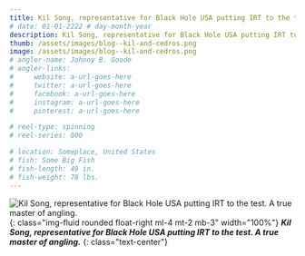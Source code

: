 ```yaml
---
title: Kil Song, representative for Black Hole USA putting IRT to the test. A true master of angling
# date: 01-01-2222 # day-month-year
description: Kil Song, representative for Black Hole USA putting IRT to the test. A true master of angling
thumb: /assets/images/blog--kil-and-cedros.png
image: /assets/images/blog--kil-and-cedros.png
# angler-name: Johnny B. Goode
# angler-links: 
#     website: a-url-goes-here
#     twitter: a-url-goes-here
#     facebook: a-url-goes-here
#     instagram: a-url-goes-here
#     pinterest: a-url-goes-here

# reel-type: spinning
# reel-series: 800 

# location: Someplace, United States
# fish: Some Big Fish
# fish-length: 49 in.
# fish-weight: 78 lbs.
---
```

![Kil Song, representative for Black Hole USA putting IRT to the test. A true master of angling.](/assets/images/blog--kil-and-cedros.png){: class="img-fluid rounded float-right ml-4 mt-2 mb-3" width="100%"}
***Kil Song, representative for Black Hole USA putting IRT to the test. A true master of angling.***
{: class="text-center"}
